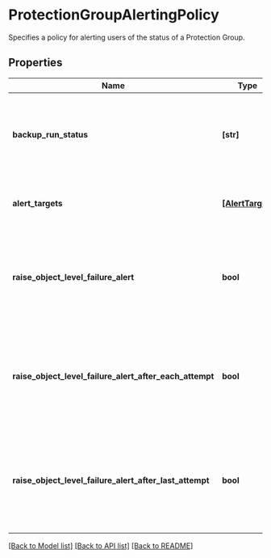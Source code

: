 # ProtectionGroupAlertingPolicy

Specifies a policy for alerting users of the status of a Protection Group.

## Properties
Name | Type | Description | Notes
------------ | ------------- | ------------- | -------------
**backup_run_status** | **[str]** | Specifies the run status for which the user would like to receive alerts. | 
**alert_targets** | [**[AlertTarget]**](AlertTarget.md) | Specifies a list of targets to receive the alerts. | [optional] 
**raise_object_level_failure_alert** | **bool** | Specifies whether object level alerts are raised for backup failures after the backup run. | [optional] 
**raise_object_level_failure_alert_after_each_attempt** | **bool** | Specifies whether object level alerts are raised for backup failures after each backup attempt. | [optional] 
**raise_object_level_failure_alert_after_last_attempt** | **bool** | Specifies whether object level alerts are raised for backup failures after last backup attempt. | [optional] 

[[Back to Model list]](../README.md#documentation-for-models) [[Back to API list]](../README.md#documentation-for-api-endpoints) [[Back to README]](../README.md)


